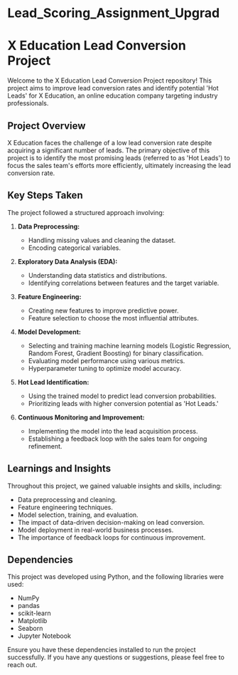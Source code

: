 # Lead_Scoring_Assignment_Upgrad

# X Education Lead Conversion Project

Welcome to the X Education Lead Conversion Project repository! This project aims to improve lead conversion rates and identify potential 'Hot Leads' for X Education, an online education company targeting industry professionals.

## Project Overview

X Education faces the challenge of a low lead conversion rate despite acquiring a significant number of leads. The primary objective of this project is to identify the most promising leads (referred to as 'Hot Leads') to focus the sales team's efforts more efficiently, ultimately increasing the lead conversion rate.

## Key Steps Taken

The project followed a structured approach involving:

1. **Data Preprocessing:** 
   - Handling missing values and cleaning the dataset.
   - Encoding categorical variables.
   
2. **Exploratory Data Analysis (EDA):**
   - Understanding data statistics and distributions.
   - Identifying correlations between features and the target variable.

3. **Feature Engineering:**
   - Creating new features to improve predictive power.
   - Feature selection to choose the most influential attributes.

4. **Model Development:**
   - Selecting and training machine learning models (Logistic Regression, Random Forest, Gradient Boosting) for binary classification.
   - Evaluating model performance using various metrics.
   - Hyperparameter tuning to optimize model accuracy.

5. **Hot Lead Identification:**
   - Using the trained model to predict lead conversion probabilities.
   - Prioritizing leads with higher conversion potential as 'Hot Leads.'

6. **Continuous Monitoring and Improvement:**
   - Implementing the model into the lead acquisition process.
   - Establishing a feedback loop with the sales team for ongoing refinement.

## Learnings and Insights

Throughout this project, we gained valuable insights and skills, including:

- Data preprocessing and cleaning.
- Feature engineering techniques.
- Model selection, training, and evaluation.
- The impact of data-driven decision-making on lead conversion.
- Model deployment in real-world business processes.
- The importance of feedback loops for continuous improvement.



## Dependencies

This project was developed using Python, and the following libraries were used:

- NumPy
- pandas
- scikit-learn
- Matplotlib
- Seaborn
- Jupyter Notebook

Ensure you have these dependencies installed to run the project successfully. If you have any questions or suggestions, please feel free to reach out.

